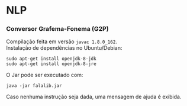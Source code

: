 # NLP
### Conversor Grafema-Fonema (G2P)
Compilação feita em versão `javac 1.8.0_162`.    
Instalação de dependências no Ubuntu/Debian:   
```
sudo apt-get install openjdk-8-jdk
sudo apt-get install openjdk-8-jre
```

O Jar pode ser executado com:
```
java -jar falalib.jar
```
Caso nenhuma instrução seja dada, uma mensagem de ajuda é exibida.

